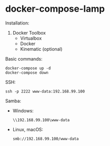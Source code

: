 # docker-compose-lamp

Installation:
1. Docker Toolbox
    - Virtualbox
    - Docker
    - Kinematic (optional)

Basic commands:

    docker-compose up -d
    docker-compose down

SSH:

    ssh -p 2222 www-data:192.168.99.100

Samba:
- Windows:

      \\192.168.99.100\www-data

- Linux, macOS:

      smb://192.168.99.100/www-data
